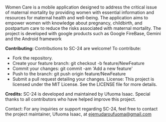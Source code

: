 
Women Care is a mobile application designed to address the critical issue of maternal mortality by providing women with essential information and resources for maternal health and well-being. The application aims to empower women with knowledge about pregnancy, childbirth, and postpartum care to reduce the risks associated with maternal mortality. The project is developed with google products such as Google FireBase, Gemini and the Android framework

**Contributing:**
Contributions to SC-24 are welcome! To contribute:

- Fork the repository.
- Create your feature branch: git checkout -b feature/NewFeature
- Commit your changes: git commit -am 'Add a new feature'
- Push to the branch: git push origin feature/NewFeature
- Submit a pull request detailing your changes.
License:
This project is licensed under the MIT License. See the LICENSE file for more details.

**Credits:**
SC-24 is developed and maintained by Ufuoma Isaac. Special thanks to all contributors who have helped improve this project.

Contact:
For any inquiries or support regarding SC-24, feel free to contact the project maintainer, Ufuoma Isaac, at ejemudaroufuoma@gmail.com







